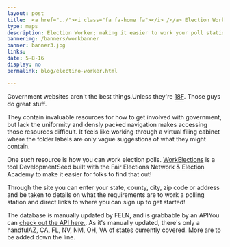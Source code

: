 ```yaml
---
layout: post
title:  <a href="../"><i class="fa fa-home fa"></i> /</a> Election Worker
type: maps
description: Election Worker; making it easier to work your poll stations
bannerimg: /banners/workbanner
banner: banner3.jpg
links: 
date: 5-8-16
display: no
permalink: blog/electino-worker.html

---
```


Government websites aren't the <span class="tooltip">best things.<i class="fa fa-info-circle fa"></i><span class="tooltiptext">Unless they're <a href="https://18f.gsa.gov/" target="_blank">18F</a>. Those guys do great stuff.</span></span>

They contain invaluable resources for how to get involved with government, but lack the uniformity and densly packed navigation makes accessing those resources difficult. It feels like working through a virtual filing cabinet where the folder labels are only vague suggestions of what they might contain.

One such resource is how you can work election polls. <a href="https://www.workelections.com/#/">WorkElections</a> is a tool DevelopmentSeed built with the Fair Elections Network & Election Academy to make it easier for folks to find that out! 

Through the site you can enter your state, county, city, zip code or address and be taken to details on what the requirements are to work a polling station and direct links to where you can sign up to get started! 

The database is manually updated by FELN, and is grabbable by an <span class="tooltip">API<i class="fa fa-info-circle fa"></i><span class="tooltiptext">You can <a href="https://api.workelections.com/">check out the API here.</a></span></span>. As it's manually updated, there's <span class="tooltip">only a handful<i class="fa fa-info-circle fa"></i><span class="tooltiptext">AZ, CA, FL, NV, NM, OH, VA</span></span> of states currently covered. More are to be added down the line.

